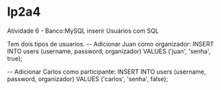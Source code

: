 # lp2a4


Atividade 6 - Banco:MySQL
inserir Usuários com SQL

Tem dois tipos de usuarios.
-- Adicionar Juan como organizador:
INSERT INTO users (username, password, organizador)
VALUES ('juan', 'senha', true);

-- Adicionar Carlos como participante:
INSERT INTO users (username, password, organizador)
VALUES ('carlos', 'senha', false);

